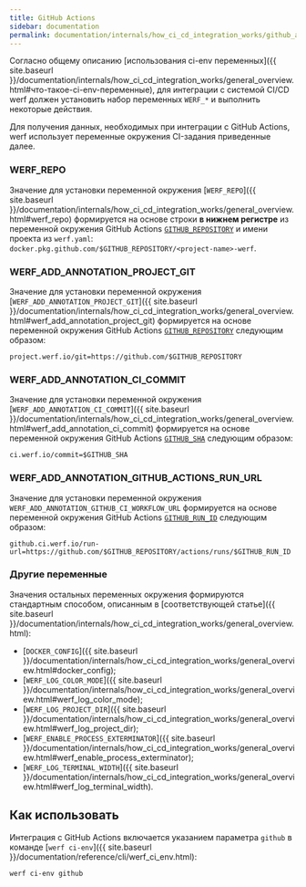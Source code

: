 ```yaml
---
title: GitHub Actions
sidebar: documentation
permalink: documentation/internals/how_ci_cd_integration_works/github_actions.html
---
```


Согласно общему описанию [использования ci-env переменных]({{ site.baseurl }}/documentation/internals/how_ci_cd_integration_works/general_overview.html#что-такое-ci-env-переменные), для интеграции с системой CI/CD werf должен установить набор переменных `WERF_*` и выполнить некоторые действия.

Для получения данных, необходимых при интеграции с GitHub Actions, werf использует переменные окружения CI-задания приведенные далее.

### WERF_REPO

Значение для установки переменной окружения [`WERF_REPO`]({{ site.baseurl }}/documentation/internals/how_ci_cd_integration_works/general_overview.html#werf_repo) формируется на основе строки **в нижнем регистре** из переменной окружения GitHub Actions [`GITHUB_REPOSITORY`](https://docs.github.com/en/free-pro-team@latest/actions/reference/environment-variables#default-environment-variables) и имени проекта из `werf.yaml`: `docker.pkg.github.com/$GITHUB_REPOSITORY/<project-name>-werf`.

### WERF_ADD_ANNOTATION_PROJECT_GIT

Значение для установки переменной окружения [`WERF_ADD_ANNOTATION_PROJECT_GIT`]({{ site.baseurl }}/documentation/internals/how_ci_cd_integration_works/general_overview.html#werf_add_annotation_project_git) формируется на основе переменной окружения GitHub Actions [`GITHUB_REPOSITORY`](https://docs.github.com/en/free-pro-team@latest/actions/reference/environment-variables#default-environment-variables) следующим образом:

```
project.werf.io/git=https://github.com/$GITHUB_REPOSITORY
```

### WERF_ADD_ANNOTATION_CI_COMMIT

Значение для установки переменной окружения [`WERF_ADD_ANNOTATION_CI_COMMIT`]({{ site.baseurl }}/documentation/internals/how_ci_cd_integration_works/general_overview.html#werf_add_annotation_ci_commit) формируется на основе переменной окружения GitHub Actions [`GITHUB_SHA`](https://docs.github.com/en/free-pro-team@latest/actions/reference/environment-variables#default-environment-variables) следующим образом:

```
ci.werf.io/commit=$GITHUB_SHA
```

### WERF_ADD_ANNOTATION_GITHUB_ACTIONS_RUN_URL

Значение для установки переменной окружения `WERF_ADD_ANNOTATION_GITHUB_CI_WORKFLOW_URL` формируется на основе переменной окружения GitHub Actions [`GITHUB_RUN_ID`](https://docs.github.com/en/free-pro-team@latest/actions/reference/environment-variables#default-environment-variables) следующим образом:

```
github.ci.werf.io/run-url=https://github.com/$GITHUB_REPOSITORY/actions/runs/$GITHUB_RUN_ID
```

### Другие переменные

Значения остальных переменных окружения формируются стандартным способом, описанным в [соответствующей статье]({{ site.baseurl }}/documentation/internals/how_ci_cd_integration_works/general_overview.html):
 * [`DOCKER_CONFIG`]({{ site.baseurl }}/documentation/internals/how_ci_cd_integration_works/general_overview.html#docker_config);
 * [`WERF_LOG_COLOR_MODE`]({{ site.baseurl }}/documentation/internals/how_ci_cd_integration_works/general_overview.html#werf_log_color_mode);
 * [`WERF_LOG_PROJECT_DIR`]({{ site.baseurl }}/documentation/internals/how_ci_cd_integration_works/general_overview.html#werf_log_project_dir);
 * [`WERF_ENABLE_PROCESS_EXTERMINATOR`]({{ site.baseurl }}/documentation/internals/how_ci_cd_integration_works/general_overview.html#werf_enable_process_exterminator);
 * [`WERF_LOG_TERMINAL_WIDTH`]({{ site.baseurl }}/documentation/internals/how_ci_cd_integration_works/general_overview.html#werf_log_terminal_width).

## Как использовать

Интеграция с GitHub Actions включается указанием параметра `github` в команде [`werf ci-env`]({{ site.baseurl }}/documentation/reference/cli/werf_ci_env.html):

```shell
werf ci-env github
```

